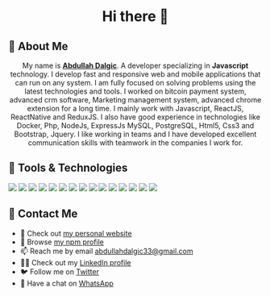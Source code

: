 <h1 align="center">Hi there 👋</h1>

<!--
**AbdullahDalgic/AbdullahDalgic** is a ✨ _special_ ✨ repository because its `README.md` (this file) appears on your GitHub profile.

Here are some ideas to get you started:

- 🔭 I’m currently working on ...
- 🌱 I’m currently learning ...
- 👯 I’m looking to collaborate on ...
- 🤔 I’m looking for help with ...
- 💬 Ask me about ...
- 📫 How to reach me: ...
- 😄 Pronouns: ...
- ⚡ Fun fact: ...
-->
## 📖 About Me
<p align="center">
 My name is <a href="https://abdullahdalgic.com.tr"><strong>Abdullah Dalgic</strong></a>. A developer specializing in <strong>Javascript</strong> technology. I develop fast and responsive web and mobile applications that can run on any system. I am fully focused on solving problems using the latest technologies and tools. I worked on bitcoin payment system, advanced crm software, Marketing management system, advanced chrome extension for a long time. I mainly work with Javascript, ReactJS, ReactNative and ReduxJS. I also have good experience in technologies like Docker, Php, NodeJs, ExpressJs MySQL, PostgreSQL, Html5, Css3 and Bootstrap, Jquery. I like working in teams and I have developed excellent communication skills with teamwork in the companies I work for.
</p>

## 🔧 Tools & Technologies 
![](https://img.shields.io/badge/Code-JavaScript-informational?style=flat&logo=JavaScript&logoColor=F7DF1E&color=9cf) ![](https://img.shields.io/badge/Code-Typescript-informational?style=flat&logo=Typescript&logoColor=F7DF1E&color=9cf) ![](https://img.shields.io/badge/Code-ChromeExtension-informational?style=flat&logo=GoogleChrome&logoColor=F7DF1E&color=9cf) ![](https://img.shields.io/badge/Frame-ReactJS-informational?style=flat&logo=React&logoColor=61DAFB&color=9cf) ![](https://img.shields.io/badge/Frame-ReactNative-informational?style=flat&logo=React&logoColor=3776AB&color=9cf) ![](https://img.shields.io/badge/Code-ReduxJs-informational?style=flat&logo=Redux&logoColor=61DAFB&color=9cf) ![](https://img.shields.io/badge/Tool-NPM-informational?style=flat&logo=npm&logoColor=CB3837&color=9cf) ![](https://img.shields.io/badge/Code-Php-informational?style=flat&logo=Php&logoColor=3776AB&color=9cf) ![](https://img.shields.io/badge/Server-Docker-informational?style=flat&logo=Docker&logoColor=3776AB&color=9cf) ![](https://img.shields.io/badge/Frame-ExpressJS-informational?style=flat&logo=Express&logoColor=000000&color=9cf) ![](https://img.shields.io/badge/Frame-Bootstrap-informational?style=flat&logo=Bootstrap&logoColor=7952B3&color=9cf) ![](https://img.shields.io/badge/Frame-Jquery-informational?style=flat&logo=Jquery&logoColor=3776AB&color=9cf) ![](https://img.shields.io/badge/Tool-git-informational?style=flat&logo=Git&logoColor=F05032&color=9cf) ![](https://img.shields.io/badge/Code-MySQL-informational?style=flat&logo=MySQL&logoColor=003B57&color=9cf) ![](https://img.shields.io/badge/Code-PostgreSQL-informational?style=flat&logo=PostgreSQL&logoColor=003B57&color=9cf)

## 📇 Contact Me
* 🧍 Check out [my personal website](https://abdullahdalgic.com.tr)
* 🚀 Browse [my npm profile](https://www.npmjs.com/~abdullahdalgic)
* 📫 Reach me by email [abdullahdalgic33@gmail.com](mailto:abdullahdalgic33@gmail.com)
* 👨‍💼 Check out my [LinkedIn profile](https://www.linkedin.com/in/abdullahdalgic/) 
* 🐦 Follow me on [Twitter](https://twitter.com/abdullahdalgic_)
* 💬 Have a chat on [WhatsApp](https://wa.me/905312725700)
